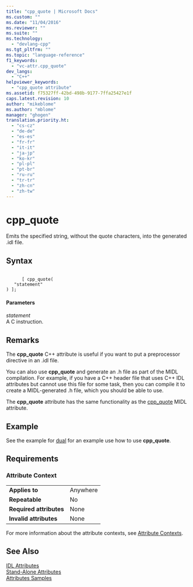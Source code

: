 ```yaml
---
title: "cpp_quote | Microsoft Docs"
ms.custom: ""
ms.date: "11/04/2016"
ms.reviewer: ""
ms.suite: ""
ms.technology: 
  - "devlang-cpp"
ms.tgt_pltfrm: ""
ms.topic: "language-reference"
f1_keywords: 
  - "vc-attr.cpp_quote"
dev_langs: 
  - "C++"
helpviewer_keywords: 
  - "cpp_quote attribute"
ms.assetid: f75327ff-42bd-498b-9177-7ffa25427e1f
caps.latest.revision: 10
author: "mikeblome"
ms.author: "mblome"
manager: "ghogen"
translation.priority.ht: 
  - "cs-cz"
  - "de-de"
  - "es-es"
  - "fr-fr"
  - "it-it"
  - "ja-jp"
  - "ko-kr"
  - "pl-pl"
  - "pt-br"
  - "ru-ru"
  - "tr-tr"
  - "zh-cn"
  - "zh-tw"
---
```

# cpp_quote
Emits the specified string, without the quote characters, into the generated .idl file.  
  
## Syntax  
  
```  
  
      [ cpp_quote(  
   "statement"  
) ];  
```  
  
#### Parameters  
 *statement*  
 A C instruction.  
  
## Remarks  
 The **cpp_quote** C++ attribute is useful if you want to put a preprocessor directive in an .idl file.  
  
 You can also use **cpp_quote** and generate an .h file as part of the MIDL compilation. For example, if you have a C++ header file that uses C++ IDL attributes but cannot use this file for some task, then you can compile it to create a MIDL-generated .h file, which you should be able to use.  
  
 The **cpp_quote** attribute has the same functionality as the [cpp_quote](http://msdn.microsoft.com/library/windows/desktop/aa366765) MIDL attribute.  
  
## Example  
 See the example for [dual](../windows/dual.md) for an example use how to use **cpp_quote**.  
  
## Requirements  
  
### Attribute Context  
  
|||  
|-|-|  
|**Applies to**|Anywhere|  
|**Repeatable**|No|  
|**Required attributes**|None|  
|**Invalid attributes**|None|  
  
 For more information about the attribute contexts, see [Attribute Contexts](../windows/attribute-contexts.md).  
  
## See Also  
 [IDL Attributes](../windows/idl-attributes.md)   
 [Stand-Alone Attributes](../windows/stand-alone-attributes.md)   
 [Attributes Samples](http://msdn.microsoft.com/en-us/558ebdb2-082f-44dc-b442-d8d33bf7bdb8)